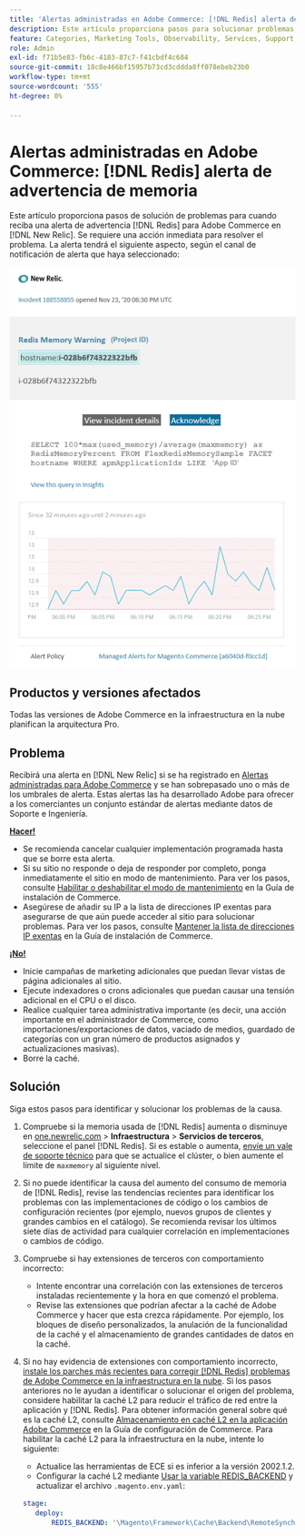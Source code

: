 ```yaml
---
title: 'Alertas administradas en Adobe Commerce: [!DNL Redis] alerta de advertencia de memoria'
description: Este artículo proporciona pasos para solucionar problemas cuando recibe una alerta de advertencia  [!DNL Redis] para Adobe Commerce en [!DNL New Relic]. Se requiere una acción inmediata.
feature: Categories, Marketing Tools, Observability, Services, Support, Tools and External Services, Variables
role: Admin
exl-id: f71b5e83-fb6c-4183-87c7-f41cbdf4c684
source-git-commit: 18c8e466bf15957b73cd3cddda8ff078ebeb23b0
workflow-type: tm+mt
source-wordcount: '555'
ht-degree: 0%

---
```


# Alertas administradas en Adobe Commerce: [!DNL Redis] alerta de advertencia de memoria

Este artículo proporciona pasos de solución de problemas para cuando reciba una alerta de advertencia [!DNL Redis] para Adobe Commerce en [!DNL New Relic]. Se requiere una acción inmediata para resolver el problema. La alerta tendrá el siguiente aspecto, según el canal de notificación de alerta que haya seleccionado:

![new_relic_redis_memory_warning.png](../../assets/managed-alerts/new_relic_redis_memory_warning.png)

## Productos y versiones afectados

Todas las versiones de Adobe Commerce en la infraestructura en la nube planifican la arquitectura Pro.

## Problema

Recibirá una alerta en [!DNL New Relic] si se ha registrado en [Alertas administradas para Adobe Commerce](managed-alerts-for-magento-commerce.md) y se han sobrepasado uno o más de los umbrales de alerta. Estas alertas las ha desarrollado Adobe para ofrecer a los comerciantes un conjunto estándar de alertas mediante datos de Soporte e Ingeniería.

**<u>Hacer!</u>**

* Se recomienda cancelar cualquier implementación programada hasta que se borre esta alerta.
* Si su sitio no responde o deja de responder por completo, ponga inmediatamente el sitio en modo de mantenimiento. Para ver los pasos, consulte [Habilitar o deshabilitar el modo de mantenimiento](https://experienceleague.adobe.com/en/docs/commerce-operations/installation-guide/tutorials/maintenance-mode) en la Guía de instalación de Commerce.
* Asegúrese de añadir su IP a la lista de direcciones IP exentas para asegurarse de que aún puede acceder al sitio para solucionar problemas. Para ver los pasos, consulte [Mantener la lista de direcciones IP exentas](https://experienceleague.adobe.com/en/docs/commerce-operations/installation-guide/tutorials/maintenance-mode#maintain-the-list-of-exempt-ip-addresses) en la Guía de instalación de Commerce.

**<u>¡No!</u>**

* Inicie campañas de marketing adicionales que puedan llevar vistas de página adicionales al sitio.
* Ejecute indexadores o crons adicionales que puedan causar una tensión adicional en el CPU o el disco.
* Realice cualquier tarea administrativa importante (es decir, una acción importante en el administrador de Commerce, como importaciones/exportaciones de datos, vaciado de medios, guardado de categorías con un gran número de productos asignados y actualizaciones masivas).
* Borre la caché.

## Solución

Siga estos pasos para identificar y solucionar los problemas de la causa.

1. Compruebe si la memoria usada de [!DNL Redis] aumenta o disminuye en [one.newrelic.com](https://login.newrelic.com/login) > **Infraestructura** > **Servicios de terceros**, seleccione el panel [!DNL Redis]. Si es estable o aumenta, [envíe un vale de soporte técnico](https://experienceleague.adobe.com/en/docs/commerce-knowledge-base/kb/help-center-guide/magento-help-center-user-guide#support-case) para que se actualice el clúster, o bien aumente el límite de `maxmemory` al siguiente nivel.
1. Si no puede identificar la causa del aumento del consumo de memoria de [!DNL Redis], revise las tendencias recientes para identificar los problemas con las implementaciones de código o los cambios de configuración recientes (por ejemplo, nuevos grupos de clientes y grandes cambios en el catálogo). Se recomienda revisar los últimos siete días de actividad para cualquier correlación en implementaciones o cambios de código.
1. Compruebe si hay extensiones de terceros con comportamiento incorrecto:
   * Intente encontrar una correlación con las extensiones de terceros instaladas recientemente y la hora en que comenzó el problema.
   * Revise las extensiones que podrían afectar a la caché de Adobe Commerce y hacer que esta crezca rápidamente. Por ejemplo, los bloques de diseño personalizados, la anulación de la funcionalidad de la caché y el almacenamiento de grandes cantidades de datos en la caché.
1. Si no hay evidencia de extensiones con comportamiento incorrecto, [instale los parches más recientes para corregir [!DNL Redis] problemas de Adobe Commerce en la infraestructura en la nube](https://experienceleague.adobe.com/en/docs/commerce-knowledge-base/kb/troubleshooting/miscellaneous/install-latest-patches-to-fix-magento-redis-issues). Si los pasos anteriores no le ayudan a identificar o solucionar el origen del problema, considere habilitar la caché L2 para reducir el tráfico de red entre la aplicación y [!DNL Redis]. Para obtener información general sobre qué es la caché L2, consulte [Almacenamiento en caché L2 en la aplicación Adobe Commerce](https://experienceleague.adobe.com/en/docs/commerce-operations/configuration-guide/cache/level-two-cache) en la Guía de configuración de Commerce. Para habilitar la caché L2 para la infraestructura en la nube, intente lo siguiente:
   * Actualice las herramientas de ECE si es inferior a la versión 2002.1.2.
   * Configurar la caché L2 mediante [Usar la variable REDIS\_BACKEND](https://experienceleague.adobe.com/en/docs/commerce-on-cloud/user-guide/configure/env/stage/variables-deploy#redis_backend) y actualizar el archivo `.magento.env.yaml`:

   ```yaml
   stage:
      deploy:
          REDIS_BACKEND: '\Magento\Framework\Cache\Backend\RemoteSynchronizedCache'
   ```

